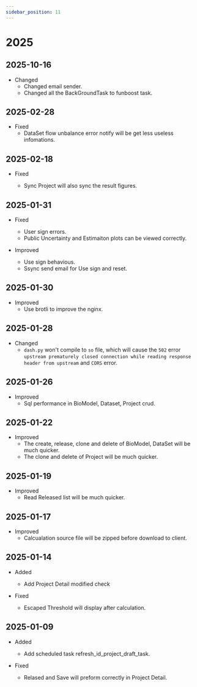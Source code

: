 ```yaml
---
sidebar_position: 11
---
```


# 2025

## 2025-10-16

- Changed
  - Changed email sender.
  - Changed all the BackGroundTask to funboost task.

## 2025-02-28

- Fixed
  - DataSet flow unbalance error notify will be get less useless infomations.

## 2025-02-18

- Fixed

  - Sync Project will also sync the result figures.

## 2025-01-31

- Fixed

  - User sign errors.
  - Public Uncertainty and Estimaiton plots can be viewed correctly.

- Improved
  - Use sign behavious.
  - Ssync send email for Use sign and reset.

## 2025-01-30

- Improved
  - Use brotli to improve the nginx.

## 2025-01-28

- Changed
  - `dash.py` won't compile to `so` file, which will cause the `502` error `upstream prematurely closed connection while reading response header from upstream` and `CORS` error.

## 2025-01-26

- Improved
  - Sql performance in BioModel, Dataset, Project crud.

## 2025-01-22

- Improved
  - The create, release, clone and delete of BioModel, DataSet will be much quicker.
  - The clone and delete of Project will be much quicker.

## 2025-01-19

- Improved
  - Read Released list will be much quicker.

## 2025-01-17

- Improved
  - Calcualation source file will be zipped before download to client.

## 2025-01-14

- Added

  - Add Project Detail modified check

- Fixed

  - Escaped Threshold will display after calculation.

## 2025-01-09

- Added

  - Add scheduled task refresh_id_project_draft_task.

- Fixed

  - Relased and Save will preform correctly in Project Detail.
